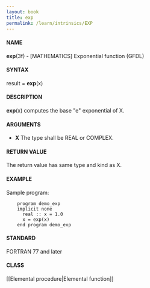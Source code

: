 ```yaml
---
layout: book
title: exp
permalink: /learn/intrinsics/EXP
---
```

#### NAME

__exp__(3f) - \[MATHEMATICS\] Exponential function
(GFDL)

#### SYNTAX

result = __exp__(x)

#### DESCRIPTION

__exp__(x) computes the base "e" exponential of X.

#### ARGUMENTS

  - __X__
    The type shall be REAL or COMPLEX.

#### RETURN VALUE

The return value has same type and kind as X.

#### EXAMPLE

Sample program:

```
    program demo_exp
    implicit none
      real :: x = 1.0
      x = exp(x)
    end program demo_exp
```

#### STANDARD

FORTRAN 77 and later

#### CLASS

\[\[Elemental procedure\|Elemental function\]\]
